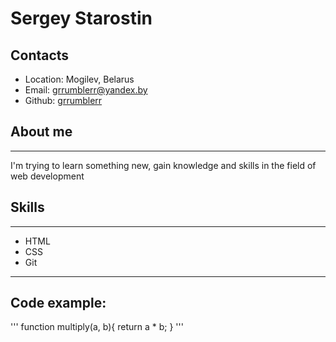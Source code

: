 # Sergey Starostin
## Contacts
* Location: Mogilev, Belarus
* Email: grrumblerr@yandex.by
* Github: [grrumblerr](https://github.com/grrumblerr)

## About me
---
I'm trying to learn something new, gain knowledge and skills in the field of web development

## Skills
---
- HTML
- CSS
- Git
---
## Code example:
'''
function multiply(a, b){
  return a * b;
}
'''
